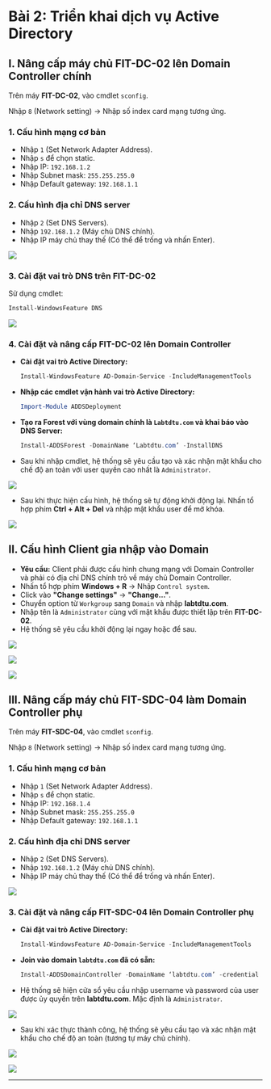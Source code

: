 ﻿# **Bài 2: Triển khai dịch vụ Active Directory**

## **I. Nâng cấp máy chủ FIT-DC-02 lên Domain Controller chính**

Trên máy **FIT-DC-02**, vào cmdlet `sconfig`.

Nhập `8` (Network setting) → Nhập số index card mạng tương ứng.

### **1. Cấu hình mạng cơ bản**

*   Nhập `1` (Set Network Adapter Address).
*   Nhập `s` để chọn static.
*   Nhập IP: `192.168.1.2`
*   Nhập Subnet mask: `255.255.255.0`
*   Nhập Default gateway: `192.168.1.1`

### **2. Cấu hình địa chỉ DNS server**

*   Nhập `2` (Set DNS Servers).
*   Nhập `192.168.1.2` (Máy chủ DNS chính).
*   Nhập IP máy chủ thay thế (Có thể để trống và nhấn Enter).

![](images/Aspose.Words.3da246a5-8bd-484e-ab30-ef511ec523f1.001.png)

### **3. Cài đặt vai trò DNS trên FIT-DC-02**

Sử dụng cmdlet:
```powershell
Install-WindowsFeature DNS
```

![](images/Aspose.Words.3da246a5-80bd-484e-ab30-ef511ec523f1.002.png)

### **4. Cài đặt và nâng cấp FIT-DC-02 lên Domain Controller**

*   **Cài đặt vai trò Active Directory:**
    ```powershell
    Install-WindowsFeature AD-Domain-Service -IncludeManagementTools
    ```
*   **Nhập các cmdlet vận hành vai trò Active Directory:**
    ```powershell
    Import-Module ADDSDeployment
    ```
*   **Tạo ra Forest với vùng domain chính là `Labtdtu.com` và khai báo vào DNS Server:**
    ```powershell
    Install-ADDSForest -DomainName ‘Labtdtu.com’ -InstallDNS
    ```
*   Sau khi nhập cmdlet, hệ thống sẽ yêu cầu tạo và xác nhận mật khẩu cho chế độ an toàn với user quyền cao nhất là `Administrator`.

![](images/Aspose.Words.3da246a5-80bd-484e-ab30-ef511ec523f1.003.png)

*   Sau khi thực hiện cấu hình, hệ thống sẽ tự động khởi động lại. Nhấn tổ hợp phím **Ctrl + Alt + Del** và nhập mật khẩu user để mở khóa.

![](images/Aspose.Words.3da246a5-80bd-484e-ab30-ef511ec523f1.004.png)

## **II. Cấu hình Client gia nhập vào Domain**

*   **Yêu cầu:** Client phải được cấu hình chung mạng với Domain Controller và phải có địa chỉ DNS chính trỏ về máy chủ Domain Controller.
*   Nhấn tổ hợp phím **Windows + R** → Nhập `Control system`.
*   Click vào **"Change settings"** → **"Change…"**.
*   Chuyển option từ `Workgroup` sang `Domain` và nhập **labtdtu.com**.
*   Nhập tên là `Administrator` cùng với mật khẩu được thiết lập trên **FIT-DC-02**.
*   Hệ thống sẽ yêu cầu khởi động lại ngay hoặc để sau.

![](images/Aspose.Words.3da246a5-80bd-484e-ab30-ef511ec523f1.005.png)

![](images/Aspose.Words.3da246a5-80bd-484e-ab30-ef511ec523f1.006.png)

![](images/Aspose.Words.3da246a5-80bd-484e-ab30-ef511ec523f1.007.png)

## **III. Nâng cấp máy chủ FIT-SDC-04 làm Domain Controller phụ**

Trên máy **FIT-SDC-04**, vào cmdlet `sconfig`.

Nhập `8` (Network setting) → Nhập số index card mạng tương ứng.

### **1. Cấu hình mạng cơ bản**

*   Nhập `1` (Set Network Adapter Address).
*   Nhập `s` để chọn static.
*   Nhập IP: `192.168.1.4`
*   Nhập Subnet mask: `255.255.255.0`
*   Nhập Default gateway: `192.168.1.1`

### **2. Cấu hình địa chỉ DNS server**

*   Nhập `2` (Set DNS Servers).
*   Nhập `192.168.1.2` (Máy chủ DNS chính).
*   Nhập IP máy chủ thay thế (Có thể để trống và nhấn Enter).

![](images/Aspose.Words.3da246a5-80bd-484e-ab30-ef511ec523f1.008.png)

### **3. Cài đặt và nâng cấp FIT-SDC-04 lên Domain Controller phụ**

*   **Cài đặt vai trò Active Directory:**
    ```powershell
    Install-WindowsFeature AD-Domain-Service -IncludeManagementTools
    ```
*   **Join vào domain `labtdtu.com` đã có sẵn:**
    ```powershell
    Install-ADDSDomainController -DomainName ‘labtdtu.com’ -credential (Get-Credential) -force:$true
    ```
*   Hệ thống sẽ hiện cửa sổ yêu cầu nhập username và password của user được ủy quyền trên **labtdtu.com**. Mặc định là `Administrator`.

![](images/Aspose.Words.3da246a5-80bd-484e-ab30-ef511ec523f1.009.png)

*   Sau khi xác thực thành công, hệ thống sẽ yêu cầu tạo và xác nhận mật khẩu cho chế độ an toàn (tương tự máy chủ chính).

![](images/Aspose.Words.3da246a5-80bd-484e-ab30-ef511ec523f1.010.png)

![](images/Aspose.Words.3da246a5-80bd-484e-ab30-ef511ec523f1.011.png)

***
